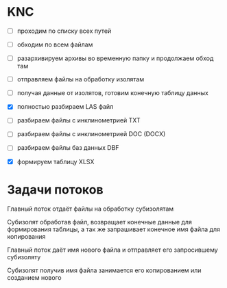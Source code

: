 # KNC

* [ ] проходим по списку всех путей

* [ ] обходим по всем файлам

* [ ] разархивируем архивы во временную папку и продолжаем обход там

* [ ] отправляем файлы на обработку изолятам

* [ ] получая данные от изолятов, готовим конечную таблицу данных

* [x] полностью разбираем LAS файл

* [ ] разбираем файлы с инклинометрией TXT

* [ ] разбираем файлы с инклинометрией DOC (DOCX)

* [ ] разбираем файлы баз данных DBF

* [x] формируем таблицу XLSX

# Задачи потоков

Главный поток отдаёт файлы на обработку субизолятам

Субизолят обработав файл, возвращает конечные данные для формирования таблицы, а так же запрашивает конечное имя файла для копирования

Главный поток даёт имя нового файла и отправляет его запросившему субизоляту

Субизолят получив имя файла занимается его копированием или созданием нового
